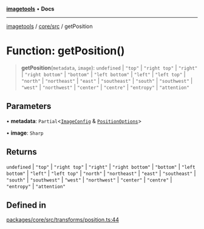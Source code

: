 [**imagetools**](../../../README.md) • **Docs**

***

[imagetools](../../../modules.md) / [core/src](../README.md) / getPosition

# Function: getPosition()

> **getPosition**(`metadata`, `image`): `undefined` \| `"top"` \| `"right top"` \| `"right"` \| `"right bottom"` \| `"bottom"` \| `"left bottom"` \| `"left"` \| `"left top"` \| `"north"` \| `"northeast"` \| `"east"` \| `"southeast"` \| `"south"` \| `"southwest"` \| `"west"` \| `"northwest"` \| `"center"` \| `"centre"` \| `"entropy"` \| `"attention"`

## Parameters

• **metadata**: `Partial`\<[`ImageConfig`](../type-aliases/ImageConfig.md) & [`PositionOptions`](../interfaces/PositionOptions.md)\>

• **image**: `Sharp`

## Returns

`undefined` \| `"top"` \| `"right top"` \| `"right"` \| `"right bottom"` \| `"bottom"` \| `"left bottom"` \| `"left"` \| `"left top"` \| `"north"` \| `"northeast"` \| `"east"` \| `"southeast"` \| `"south"` \| `"southwest"` \| `"west"` \| `"northwest"` \| `"center"` \| `"centre"` \| `"entropy"` \| `"attention"`

## Defined in

[packages/core/src/transforms/position.ts:44](https://github.com/JonasKruckenberg/imagetools/blob/b6421598cd4879d5c28755c1d558f8b5955cc5a1/packages/core/src/transforms/position.ts#L44)
